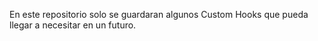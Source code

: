En este repositorio solo se guardaran algunos Custom Hooks que pueda llegar a necesitar en un futuro.
